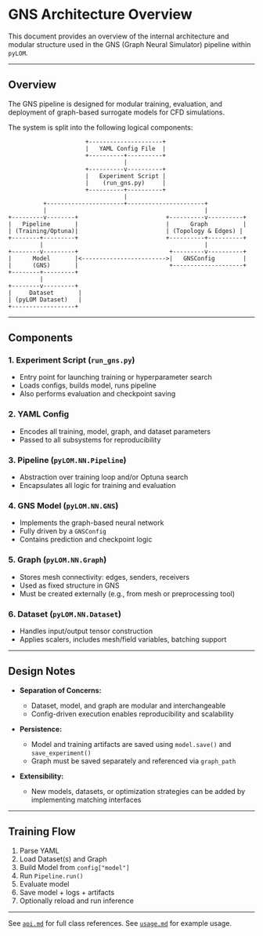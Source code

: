 # GNS Architecture Overview

This document provides an overview of the internal architecture and modular structure used in the GNS (Graph Neural Simulator) pipeline within `pyLOM`.

---

## Overview

The GNS pipeline is designed for modular training, evaluation, and deployment of graph-based surrogate models for CFD simulations.

The system is split into the following logical components:

```
                      +---------------------+
                      |   YAML Config File  |
                      +----------+----------+
                                 |
                      +----------v----------+
                      |   Experiment Script |
                      |    (run_gns.py)     |
                      +----------+----------+
                                 |
          +----------------------+----------------------+
          |                                             |
+---------v--------+                         +----------v----------+
|   Pipeline       |                         |      Graph          |
| (Training/Optuna)|                         | (Topology & Edges) |
+--------+---------+                         +----------+----------+
         |                                              |
+--------v---------+                          +---------v----------+
|      Model       |<------------------------>|   GNSConfig        |
|      (GNS)       |                          +--------------------+
+--------+---------+
         |
+--------v---------+
|     Dataset       |
| (pyLOM Dataset)   |
+------------------+
```

---

## Components

### 1. **Experiment Script** (`run_gns.py`)

* Entry point for launching training or hyperparameter search
* Loads configs, builds model, runs pipeline
* Also performs evaluation and checkpoint saving

### 2. **YAML Config**

* Encodes all training, model, graph, and dataset parameters
* Passed to all subsystems for reproducibility

### 3. **Pipeline** (`pyLOM.NN.Pipeline`)

* Abstraction over training loop and/or Optuna search
* Encapsulates all logic for training and evaluation

### 4. **GNS Model** (`pyLOM.NN.GNS`)

* Implements the graph-based neural network
* Fully driven by a `GNSConfig`
* Contains prediction and checkpoint logic

### 5. **Graph** (`pyLOM.NN.Graph`)

* Stores mesh connectivity: edges, senders, receivers
* Used as fixed structure in GNS
* Must be created externally (e.g., from mesh or preprocessing tool)

### 6. **Dataset** (`pyLOM.NN.Dataset`)

* Handles input/output tensor construction
* Applies scalers, includes mesh/field variables, batching support

---

## Design Notes

* **Separation of Concerns:**

  * Dataset, model, and graph are modular and interchangeable
  * Config-driven execution enables reproducibility and scalability

* **Persistence:**

  * Model and training artifacts are saved using `model.save()` and `save_experiment()`
  * Graph must be saved separately and referenced via `graph_path`

* **Extensibility:**

  * New models, datasets, or optimization strategies can be added by implementing matching interfaces

---

## Training Flow

1. Parse YAML
2. Load Dataset(s) and Graph
3. Build Model from `config["model"]`
4. Run `Pipeline.run()`
5. Evaluate model
6. Save model + logs + artifacts
7. Optionally reload and run inference

---

See [`api.md`](api.md) for full class references.
See [`usage.md`](usage.md) for example usage.
